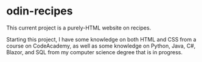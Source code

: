 # odin-recipes
This current project is a purely-HTML website on recipes.

Starting this project, I have some knowledge on both HTML and CSS from a course on CodeAcademy, as well as some knowledge on Python, Java, C#, Blazor, and SQL from my computer science degree that is in progress.